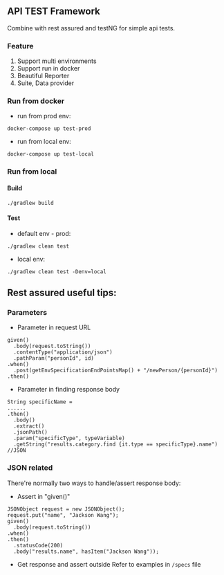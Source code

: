 ## API TEST Framework
Combine with rest assured and testNG for simple api tests. 

### Feature
1. Support multi environments
2. Support run in docker
3. Beautiful Reporter
4. Suite, Data provider

### Run from docker
* run from prod env: 
```
docker-compose up test-prod
```
* run from local env: 
```
docker-compose up test-local
```
### Run from local
#### Build
```./gradlew build```

#### Test
* default env - prod: 
```
./gradlew clean test
```
* local env: 
```
./gradlew clean test -Denv=local
```

## Rest assured useful tips:
### Parameters
* Parameter in request URL
```aidl
given()
  .body(request.toString())
  .contentType("application/json")
  .pathParam("personId", id)
.when()
  .post(getEnvSpecificationEndPointsMap() + "/newPerson/{personId}")
.then()
```
* Parameter in finding response body
```aidl
String specificName = 
......
.then()
  .body()
  .extract()
  .jsonPath()
  .param("specificType", typeVariable)
  .getString("results.category.find {it.type == specificType}.name") //JSON
```
### JSON related
There're normally two ways to handle/assert response body:
* Assert in "given()"
```aidl
JSONObject request = new JSONObject();
request.put("name", "Jackson Wang");
given()
  .body(request.toString())
.when()
.then()
  .statusCode(200)
  .body("results.name", hasItem("Jackson Wang"));
```
* Get response and assert outside
Refer to examples in `/specs` file